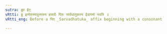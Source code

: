```yaml
---
sutra: ब्रुव ईट्
vRtti: ब्रु इत्येतस्मादुत्तरस्य हलादेः पितः सार्वधातुकस्य ईडागमो भवति ॥
vRtti_eng: Before a पित् _Sarvadhatuka_ affix beginning with a consonant, the augment इट् is placed after ब्रू ॥

---
```

